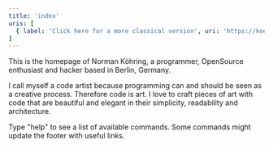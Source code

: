 ```yaml
---
title: 'index'
uris: [
  { label: 'Click here for a more classical version', uri: 'https://koehr.in/' },
]
---
```

This is the homepage of Norman Köhring,
a programmer, OpenSource enthusiast and hacker based in Berlin, Germany.

I call myself a code artist because programming can and should be seen as a creative process. Therefore code is art. I love to craft pieces of art with code that are beautiful and elegant in their simplicity, readability and architecture.
  
Type "help" to see a list of available commands.
Some commands might update the footer with useful links.
